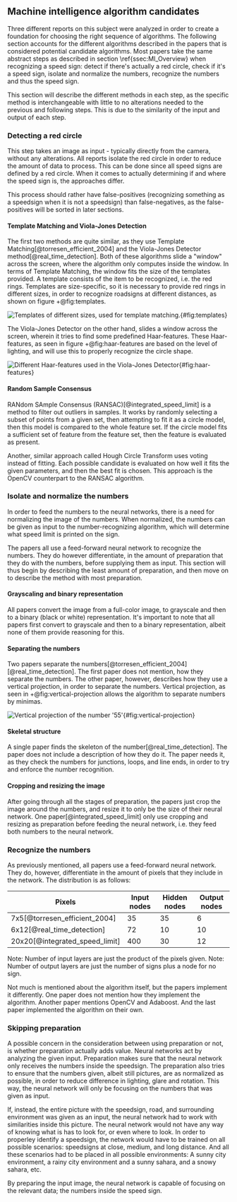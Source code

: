 ## Machine intelligence algorithm candidates
Three different reports on this subject were analyzed in order to create a foundation for choosing the right sequence of algorithms.
The following section accounts for the different algorithms described in the papers that is considered potential candidate algorithms.
Most papers take the same abstract steps as described in section \ref{ssec:MI_Overview} when recognizing a speed sign: detect if there's actually a red circle, check if it's a speed sign, isolate and normalize the numbers, recognize the numbers and thus the speed sign.

This section will describe the different methods in each step, as the specific method is interchangeable with little to no alterations needed to the previous and following steps. This is due to the similarity of the input and output of each step.

### Detecting a red circle
This step takes an image as input - typically directly from the camera, without any alterations.
All reports isolate the red circle in order to reduce the amount of data to process.
This can be done since all speed signs are defined by a red circle. When it comes to actually determining if and where the speed sign is, the approaches differ.

This process should rather have false-positives (recognizing something as a speedsign when it is not a speedsign) than false-negatives, as the false-positives will be sorted in later sections.

#### Template Matching and Viola-Jones Detection
The first two methods are quite similar, as they use Template Matching[@torresen_efficient_2004] and the Viola-Jones Detector method[@real_time_detection].
Both of these algorithms slide a "window" across the screen, where the algorithm only computes inside the window.
In terms of Template Matching, the window fits the size of the templates provided.
A template consists of the item to be recognized, i.e. the red rings.
Templates are size-specific, so it is necessary to provide red rings in different sizes, in order to recognize roadsigns at different distances, as shown on figure  +@fig:templates.

![Templates of different sizes, used for template matching. ](https://i.imgur.com/7HKscOf.png){#fig:templates}

The Viola-Jones Detector on the other hand, slides a window across the screen, wherein it tries to find some predefined Haar-features.
These Haar-features, as seen in figure +@fig:haar-features are based on the level of lighting, and will use this to properly recognize the circle shape.

![Different Haar-features used in the Viola-Jones Detector](https://qph.fs.quoracdn.net/main-qimg-f14c8b76756db356a4f168d3a998a061){#fig:haar-features}

#### Random Sample Consensus
RANdom SAmple Consensus (RANSAC)[@integrated_speed_limit] is a method to filter out outliers in samples. It works by randomly selecting a subset of points from a given set, then attempting to fit it as a circle model, then this model is compared to the whole feature set. If the circle model fits a sufficient set of feature from the feature set, then the feature is evaluated as present.

Another, similar approach called Hough Circle Transform uses voting instead of fitting.
Each possible candidate is evaluated on how well it fits the given parameters, and then the best fit is chosen.
This approach is the OpenCV counterpart to the RANSAC algorithm.

### Isolate and normalize the numbers
In order to feed the numbers to the neural networks, there is a need for normalizing the image of the numbers.
When normalized, the numbers can be given as input to the number-recognizing algorithm, which will determine what speed limit is printed on the sign.

The papers all use a feed-forward neural network to recognize the numbers.
They do however differentiate, in the amount of preparation that they do with the numbers, before supplying them as input.
This section will thus begin by describing the least amount of preparation, and then move on to describe the method with most preparation.

#### Grayscaling and binary representation
All papers convert the image from a full-color image, to grayscale and then to a binary (black or white) representation.
It's important to note that all papers first convert to grayscale and then to a binary representation, albeit none of them provide reasoning for this.

#### Separating the numbers
Two papers separate the numbers[@torresen_efficient_2004][@real_time_detection].
The first paper does not mention, how they separate the numbers.
The other paper, however, describes how they use a vertical projection, in order to separate the numbers.
Vertical projection, as seen in +@fig:vertical-projection allows the algorithm to separate numbers by minimas.

![Vertical projection of the number '55'](https://i.imgur.com/zZcWtEQ.png){#fig:vertical-projection}

#### Skeletal structure
A single paper finds the skeleton of the number[@real_time_detection].
The paper does not include a description of how they do it.
The paper needs it, as they check the numbers for junctions, loops, and line ends, in order to try and enforce the number recognition.

#### Cropping and resizing the image
After going through all the stages of preparation, the papers just crop the image around the numbers, and resize it to only be the size of their neural network.
One paper[@integrated_speed_limit] only use cropping and resizing as preparation before feeding the neural network, i.e. they feed both numbers to the neural network.

### Recognize the numbers
As previously mentioned, all papers use a feed-forward neural network.
They do, however, differentiate in the amount of pixels that they include in the network.
The distribution is as follows:

| Pixels                         | Input nodes  | Hidden nodes  | Output nodes |
| ------------------------------ |-------------| -----|----|
| 7x5[@torresen_efficient_2004]  | 35 | 35 | 6 |
| 6x12[@real_time_detection]     | 72 | 10 | 10 |
| 20x20[@integrated_speed_limit] | 400 | 30 | 12 |

Note: Number of input layers are just the product of the pixels given.
Note: Number of output layers are just the number of signs plus a node for no sign.

Not much is mentioned about the algorithm itself, but the papers implement it differently.
One paper does not mention how they implement the algorithm.
Another paper mentions OpenCV and Adaboost.
And the last paper implemented the algorithm on their own.

### Skipping preparation
A possible concern in the consideration between using preparation or not, is whether preparation actually adds value.
Neural networks act by analyzing the given input.
Preparation makes sure that the neural network only receives the numbers inside the speedsign.
The preparation also tries to ensure that the numbers given, albeit still pictures, are as normalized as possible, in order to reduce difference in lighting, glare and rotation.
This way, the neural network will only be focusing on the numbers that was given as input.

If, instead, the entire picture with the speedsign, road, and surrounding environment was given as an input, the neural network had to work with similarities inside this picture.
The neural network would not have any way of knowing what is has to look for, or even where to look.
In order to properley identify a speedsign, the network would have to be trained on all possible scenarios: speedsigns at close, medium, and long distance.
And all these scenarios had to be placed in all possible environments: A sunny city environment, a rainy city environment and a sunny sahara, and a snowy sahara, etc.

By preparing the input image, the neural network is capable of focusing on the relevant data; the numbers inside the speed sign.
